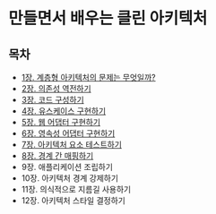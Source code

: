 # 만들면서 배우는 클린 아키텍처

## 목차
- [1장. 계층형 아키텍처의 문제는 무엇일까?](./contents/chapter01.md)
- [2장. 의존성 역전하기](./contents/chapter02.md)
- [3장. 코드 구성하기](./contents/chapter03.md)
- [4장. 유스케이스 구현하기](./contents/chapter04.md)
- [5장. 웹 어댑터 구현하기](./contents/chapter05.md)
- [6장. 영속성 어댑터 구현하기](./contents/chapter06.md)
- [7장. 아키텍처 요소 테스트하기](./contents/chapter07.md)
- [8장. 경계 간 매핑하기](./contents/chapter08.md)
- 9장. 애플리케이션 조립하기
- 10장. 아키텍처 경계 강제하기
- 11장. 의식적으로 지름길 사용하기
- 12장. 아키텍처 스타일 결정하기
